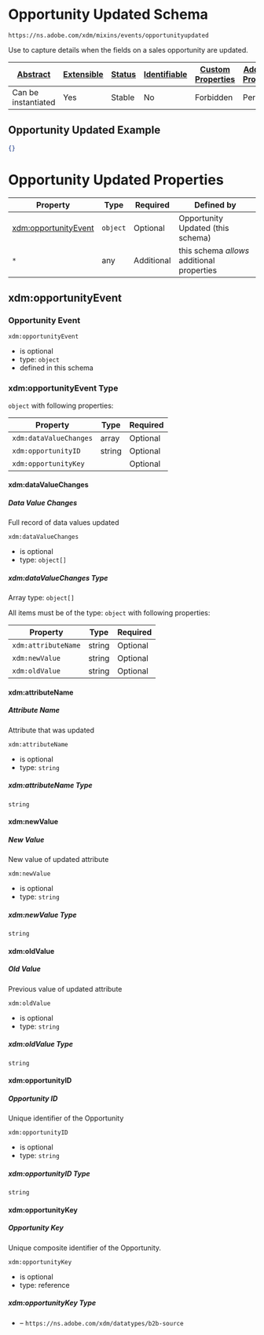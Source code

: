 
# Opportunity Updated Schema

```
https://ns.adobe.com/xdm/mixins/events/opportunityupdated
```

Use to capture details when the fields on a sales opportunity are updated.

| [Abstract](../../../../abstract.md) | [Extensible](../../../../extensions.md) | [Status](../../../../status.md) | [Identifiable](../../../../id.md) | [Custom Properties](../../../../extensions.md) | [Additional Properties](../../../../extensions.md) | Defined In |
|-------------------------------------|-----------------------------------------|---------------------------------|-----------------------------------|------------------------------------------------|----------------------------------------------------|------------|
| Can be instantiated | Yes | Stable | No | Forbidden | Permitted | [fieldgroups/experience-event/events/opportunityupdated.schema.json](fieldgroups/experience-event/events/opportunityupdated.schema.json) |

## Opportunity Updated Example
```json
{}
```

# Opportunity Updated Properties

| Property | Type | Required | Defined by |
|----------|------|----------|------------|
| [xdm:opportunityEvent](#xdmopportunityevent) | `object` | Optional | Opportunity Updated (this schema) |
| `*` | any | Additional | this schema *allows* additional properties |

## xdm:opportunityEvent
### Opportunity Event

`xdm:opportunityEvent`
* is optional
* type: `object`
* defined in this schema

### xdm:opportunityEvent Type


`object` with following properties:


| Property | Type | Required |
|----------|------|----------|
| `xdm:dataValueChanges`| array | Optional |
| `xdm:opportunityID`| string | Optional |
| `xdm:opportunityKey`|  | Optional |



#### xdm:dataValueChanges
##### Data Value Changes

Full record of data values updated

`xdm:dataValueChanges`
* is optional
* type: `object[]`


##### xdm:dataValueChanges Type


Array type: `object[]`

All items must be of the type:
`object` with following properties:


| Property | Type | Required |
|----------|------|----------|
| `xdm:attributeName`| string | Optional |
| `xdm:newValue`| string | Optional |
| `xdm:oldValue`| string | Optional |



#### xdm:attributeName
##### Attribute Name

Attribute that was updated

`xdm:attributeName`
* is optional
* type: `string`

##### xdm:attributeName Type


`string`








#### xdm:newValue
##### New Value

New value of updated attribute

`xdm:newValue`
* is optional
* type: `string`

##### xdm:newValue Type


`string`








#### xdm:oldValue
##### Old Value

Previous value of updated attribute

`xdm:oldValue`
* is optional
* type: `string`

##### xdm:oldValue Type


`string`
















#### xdm:opportunityID
##### Opportunity ID

Unique identifier of the Opportunity

`xdm:opportunityID`
* is optional
* type: `string`

##### xdm:opportunityID Type


`string`








#### xdm:opportunityKey
##### Opportunity Key

Unique composite identifier of the Opportunity.

`xdm:opportunityKey`
* is optional
* type: reference

##### xdm:opportunityKey Type


* []() – `https://ns.adobe.com/xdm/datatypes/b2b-source`









